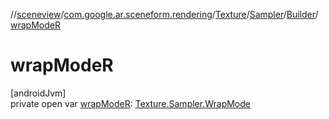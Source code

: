 //[sceneview](../../../../../index.md)/[com.google.ar.sceneform.rendering](../../../index.md)/[Texture](../../index.md)/[Sampler](../index.md)/[Builder](index.md)/[wrapModeR](wrap-mode-r.md)

# wrapModeR

[androidJvm]\
private open var [wrapModeR](wrap-mode-r.md): [Texture.Sampler.WrapMode](../-wrap-mode/index.md)
